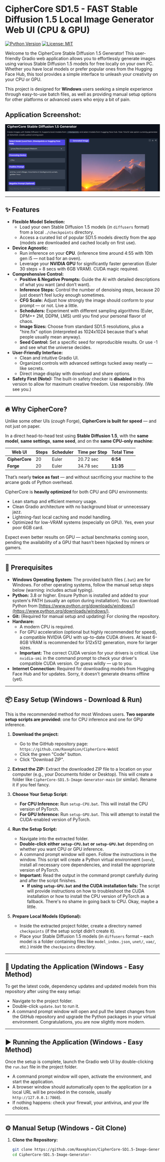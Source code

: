# CipherCore SD1.5 - FAST Stable Diffusion 1.5 Local Image Generator Web UI (CPU & GPU)

[![Python Version](https://img.shields.io/badge/python-3.8+-blue.svg)](https://www.python.org/downloads/)
[![License: MIT](https://img.shields.io/badge/License-MIT-yellow.svg)](https://opensource.org/licenses/MIT)

Welcome to the CipherCore Stable Diffusion 1.5 Generator! This user-friendly Gradio web application allows you to effortlessly generate images using various Stable Diffusion 1.5 models for free locally on your own PC. Whether you have local models or prefer popular ones from the Hugging Face Hub, this tool provides a simple interface to unleash your creativity on your CPU or GPU.

This project is designed for **Windows** users seeking a simple experience through easy-to-use batch files, as well as providing manual setup options for other platforms or advanced users who enjoy a bit of pain.

## Application Screenshot:

![Screenshot of the CipherCore Stable Diffusion 1.5 UI](images/ciphercore01.png)

---

## ✨ Features

* **Flexible Model Selection:**
  * Load your own Stable Diffusion 1.5 models (in `diffusers` format) from a local `./checkpoints` directory.
  * Access a curated list of popular SD1.5 models directly from the app (models are downloaded and cached locally on first use).
* **Device Agnostic:**
  * Run inference on your **CPU**. (inference time around 4:55 with 10th gen i5 — not bad for an oven).
  * Leverage your **NVIDIA GPU** for significantly faster generation (Euler 30 steps = 8 secs with 6GB VRAM). CUDA magic required.
* **Comprehensive Control:**
  * **Positive & Negative Prompts:** Guide the AI with detailed descriptions of what you want (and don’t want).
  * **Inference Steps:** Control the number of denoising steps, because 20 just doesn’t feel lucky enough sometimes.
  * **CFG Scale:** Adjust how strongly the image should conform to your prompt — or not. Live a little.
  * **Schedulers:** Experiment with different sampling algorithms (Euler, DPM++ 2M, DDPM, LMS) until you find your personal flavor of chaos.
  * **Image Sizes:** Choose from standard SD1.5 resolutions, plus a "hire.fix" option (interpreted as 1024x1024 because that's what people usually mean anyway).
  * **Seed Control:** Set a specific seed for reproducible results. Or use -1 and see what the universe decides.
* **User-Friendly Interface:**
  * Clean and intuitive Gradio UI.
  * Organized controls with advanced settings tucked away neatly — like secrets.
  * Direct image display with download and share options.
* **Safety First (Note):** The built-in safety checker is **disabled** in this version to allow for maximum creative freedom. Use responsibly. (We see you.)

---

## 🔥 Why CipherCore?

Unlike some other UIs (*cough* Forge), **CipherCore is built for speed** — and not just on paper.

In a direct head-to-head test using **Stable Diffusion 1.5**, with the **same model**, **same settings**, **same seed**, and on the **same CPU-only machine**:

| Web UI         | Steps | Scheduler | Time per Step | Total Time |
|----------------|-------|-----------|----------------|-------------|
| **CipherCore** | 20    | Euler     | 20.72 sec      | **6:54**     |
| **Forge**      | 20    | Euler     | 34.78 sec      | **11:35**    |

That’s nearly **twice as fast** — and without sacrificing your machine to the arcane gods of Python overhead.

CipherCore is **heavily optimized** for both CPU and GPU environments:
- Lean startup and efficient memory usage.
- Clean Gradio architecture with no background bloat or unnecessary jazz.
- Lightning-fast local caching and model handling.
- Optimized for low-VRAM systems (especially on GPU). Yes, even your poor 6GB card.

Expect even better results on GPU — actual benchmarks coming soon, pending the availability of a GPU that hasn’t been hijacked by miners or gamers.

---

## 🚀 Prerequisites

* **Windows Operating System:** The provided batch files (`.bat`) are for Windows. For other operating systems, follow the manual setup steps below (warning: includes actual typing).
* **Python:** 3.8 or higher. Ensure Python is installed and added to your system's PATH (usually an option during installation). You can download Python from [https://www.python.org/downloads/windows/](https://www.python.org/downloads/windows/).
* **Git:** (Required for manual setup and updating) For cloning the repository.
* **Hardware:**
  * A modern CPU is required.
  * For GPU acceleration (optional but highly recommended for speed), a compatible NVIDIA GPU with up-to-date CUDA drivers. At least 6-8GB VRAM is recommended for 512x512 generation, more for larger sizes.
  * **Important:** The correct CUDA version for your drivers is critical. Use `nvidia-smi` in the command prompt to check your driver's compatible CUDA version. Or guess wildly — up to you.
* **Internet Connection:** Required for downloading models from Hugging Face Hub and for updates. Sorry, it doesn't generate dreams offline (yet).

---

## 📦 Easy Setup (Windows - Download & Run)

This is the recommended method for most Windows users. **Two separate setup scripts are provided:** one for CPU inference and one for GPU inference.

1. **Download the project:**
   * Go to the GitHub repository page: `https://github.com/Raxephion/CipherCore-WebUI`
   * Click the green "Code" button.
   * Click "Download ZIP".

2. **Extract the ZIP:** Extract the downloaded ZIP file to a location on your computer (e.g., your Documents folder or Desktop). This will create a folder like `CipherCore-SD1.5-Image-Generator-main` (or similar). Rename it if you feel fancy.

3. **Choose Your Setup Script:**
   * **For CPU Inference:** Run `setup-CPU.bat`. This will install the CPU version of PyTorch.
   * **For GPU Inference:** Run `setup-GPU.bat`. This will attempt to install the CUDA-enabled version of PyTorch.

4. **Run the Setup Script:**
   * Navigate into the extracted folder.
   * **Double-click either `setup-CPU.bat` or `setup-GPU.bat`** depending on whether you want CPU or GPU inference.
   * A command prompt window will open. Follow the instructions in the window. This script will create a Python virtual environment (`venv`), install all necessary core dependencies, and install the appropriate version of PyTorch.
   * **Important:** Read the output in the command prompt carefully during and after the script finishes.
     * **If using `setup-GPU.bat` and the CUDA installation fails:** The script will provide instructions on how to troubleshoot the CUDA installation or how to install the CPU version of PyTorch as a fallback. There's no shame in going back to CPU. Okay, maybe a little.

5. **Prepare Local Models (Optional):**
   * Inside the extracted project folder, create a directory named `checkpoints` (if the setup script didn’t create it).
   * Place your Stable Diffusion 1.5 models (in `diffusers` format – each model is a folder containing files like `model_index.json`, `unet/`, `vae/`, etc.) inside the `checkpoints` directory.

---

## 🔄 Updating the Application (Windows - Easy Method)

To get the latest code, dependency updates and updated models from this repository after using the easy setup:

* Navigate to the project folder.
* Double-click `update.bat` to run it.
* A command prompt window will open and pull the latest changes from the GitHub repository and upgrade the Python packages in your virtual environment. Congratulations, you are now slightly more modern.

---

## ▶️ Running the Application (Windows - Easy Method)

Once the setup is complete, launch the Gradio web UI by double-clicking the `run.bat` file in the project folder.

* A command prompt window will open, activate the environment, and start the application.
* A browser window should automatically open to the application (or a local URL will be provided in the console, usually `http://127.0.0.1:7860`).
* If nothing happens: check your firewall, your antivirus, and your life choices.

---

## ⚙️ Manual Setup (Windows - Git Clone)

1. **Clone the Repository:**
   ```bash
   git clone https://github.com/Raxephion/CipherCore-SD1.5-Image-Generator-.git
   cd CipherCore-SD1.5-Image-Generator-
